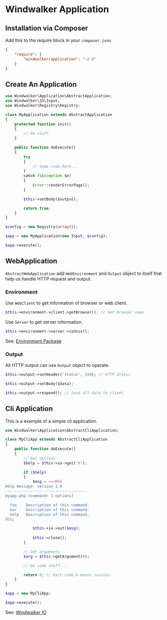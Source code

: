 # Windwalker Application

## Installation via Composer

Add this to the require block in your `composer.json`.

``` json
{
    "require": {
        "windwalker/application": "~2.0"
    }
}
```

## Create An Application

``` php
use Windwalker\Application\AbstractApplication;
use Windwalker\IO\Input;
use Windwalker\Registry\Registry;

class MyApplication extends AbstractApplication
{
    protected function init()
    {
        // Do stuff.
    }

    public function doExecute()
    {
        try
        {
            // Some code here...
        }
        catch (\Exception $e)
        {
            Error::renderErrorPage();
        }

        $this->setBody($output);

        return true;
    }
}

$config = new Registry(array());

$app = new MyApplication(new Input, $config);

$app->execute();
```

## WebApplication

`AbstractWebApplication` add `WebEnvironment` and `Output` object to itself that help us handle HTTP request and output.

### Environment

Use `WebClient` to get information of browser or web client.

``` php
$this->environment->client->getBrowser(); // Get browser name
```

Use `Server` to get server information.

``` php
$this->environment->server->isUnix();
```

See: [Environment Package](https://github.com/ventoviro/windwalker-environment)

### Output

All HTTP output can use `Output` object to operate.

``` php
$this->output->setHeader('status', 200); // HTTP Status

$this->output->setBody($data);

$this->output->respond(); // Send all data to client
```

## Cli Application

This is a example of a simple cli application.

``` php
use Windwalker\Application\AbstractCliApplication;

class MyCliApp extends AbstractCliApplication
{
    public function doExecute()
    {
        // Get options
        $help = $this->io->get('h');

        if ($help)
        {
            $msg = <<<MSG
Help message: version 1.0
------------------------------------
myapp.php <command> [-options]

  foo    Description of this command.
  bar    Description of this command.
  help   Description of this command.
MSG;

            $this->io->out($msg);
            
            $this->close();
        }

        // Get arguments
        $arg = $this->getArgument(0);

        // Do some stuff...

        return 0; // Exit code 0 means success
    }
}

$app = new MyCliApp;

$app->execute();
```

See: [Windwalker IO](https://github.com/ventoviro/windwalker-io)
